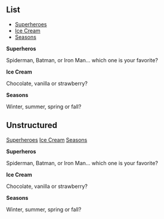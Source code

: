 ## List

<ul data-tabs class="tabs">
	<li><a data-tab href="#taba">Superheroes</a></li>
	<li><a data-tab href="#tabb">Ice Cream</a></li>
	<li><a data-tab href="#tabc">Seasons</a></li>
</ul>

<div data-tabs-content>
	<div data-tabs-pane class="tabs-pane active" id="taba">
		<p><strong>Superheros</strong></p>
		<p>Spiderman, Batman, or Iron Man... which one is your favorite?</p>
	</div>
	<div data-tabs-pane class="tabs-pane" id="tabb">
		<p><strong>Ice Cream</strong></p>
		<p>Chocolate, vanilla or strawberry?</p>
	</div>
	<div data-tabs-pane class="tabs-pane" id="tabc">
		<p><strong>Seasons</strong></p>
		<p>Winter, summer, spring or fall?</p>
	</div>
</div>


## Unstructured

<div data-tabs class="tabs">
	<p>
		<span><a data-tab href="#tab1">Superheroes</a></span>
		<span><a data-tab href="#tab2">Ice Cream</a></span>
		<span><a data-tab href="#tab3">Seasons</a></span>
	</p>
</div>

<div data-tabs-content>
	<div data-tabs-pane class="tabs-pane active" id="tab1">
		<p><strong>Superheros</strong></p>
		<p>Spiderman, Batman, or Iron Man... which one is your favorite?</p>
	</div>
	<div data-tabs-pane class="tabs-pane" id="tab2">
		<p><strong>Ice Cream</strong></p>
		<p>Chocolate, vanilla or strawberry?</p>
	</div>
	<div data-tabs-pane class="tabs-pane" id="tab3">
		<p><strong>Seasons</strong></p>
		<p>Winter, summer, spring or fall?</p>
	</div>
</div>